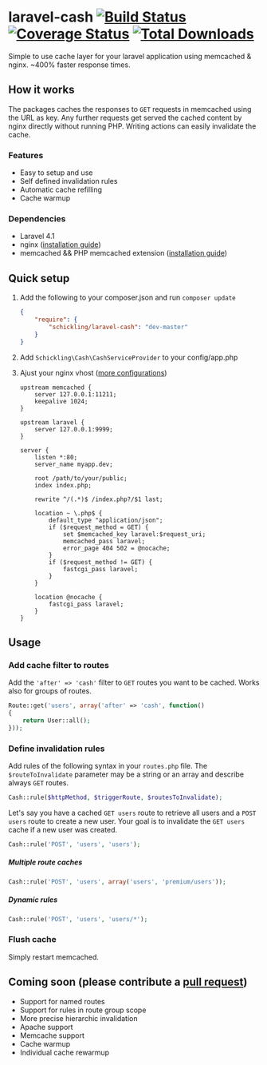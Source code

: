 laravel-cash [![Build Status](https://travis-ci.org/schickling/laravel-cash.png?branch=master)](https://travis-ci.org/schickling/laravel-cash) [![Coverage Status](https://coveralls.io/repos/schickling/laravel-cash/badge.png)](https://coveralls.io/r/schickling/laravel-cash) [![Total Downloads](https://poser.pugx.org/schickling/laravel-cash/downloads.png)](https://packagist.org/packages/schickling/laravel-cash)
============

Simple to use cache layer for your laravel application using memcached & nginx. ~400% faster response times.

## How it works

The packages caches the responses to `GET` requests in memcached using the URL as key. Any further requests get served the cached content by nginx directly without running PHP. Writing actions can easily invalidate the cache.

### Features

* Easy to setup and use
* Self defined invalidation rules
* Automatic cache refilling
* Cache warmup

### Dependencies
* Laravel 4.1
* nginx ([installation guide](https://github.com/schickling/laravel-cash/blob/master/doc/NGINX.md))
* memcached && PHP memcached extension ([installation guide](https://github.com/schickling/laravel-cash/blob/master/doc/MEMCACHED.md))

## Quick setup

1. Add the following to your composer.json and run `composer update`

    ```json
    {
        "require": {
            "schickling/laravel-cash": "dev-master"
        }
    }
    ```

2. Add `Schickling\Cash\CashServiceProvider` to your config/app.php

3. Ajust your nginx vhost ([more configurations](https://github.com/schickling/laravel-cash/blob/master/doc/NGINX.md))

    ```nginx
    upstream memcached {
        server 127.0.0.1:11211;
        keepalive 1024;
    }

    upstream laravel {
        server 127.0.0.1:9999;
    }

    server {
        listen *:80;
        server_name myapp.dev;

        root /path/to/your/public;
        index index.php;

        rewrite ^/(.*)$ /index.php?/$1 last;

        location ~ \.php$ {
            default_type "application/json";
            if ($request_method = GET) {
                set $memcached_key laravel:$request_uri;
                memcached_pass laravel;
                error_page 404 502 = @nocache;
            }
            if ($request_method != GET) {
                fastcgi_pass laravel;
            }
        }

        location @nocache {
            fastcgi_pass laravel;
        }
    }
    ```

## Usage

### Add cache filter to routes
Add the `'after' => 'cash'` filter to `GET` routes you want to be cached. Works also for groups of routes.

```php
Route::get('users', array('after' => 'cash', function()
{
	return User::all();
}));
```

### Define invalidation rules

Add rules of the following syntax in your `routes.php` file. The `$routeToInvalidate` parameter may be a string or an array and describe always `GET` routes.
```php
Cash::rule($httpMethod, $triggerRoute, $routesToInvalidate);
```

Let's say you have a cached `GET users` route to retrieve all users and a `POST users` route to create a new user. Your goal is to invalidate the `GET users` cache if a new user was created.

```php
Cash::rule('POST', 'users', 'users');
```

##### Multiple route caches
```php
Cash::rule('POST', 'users', array('users', 'premium/users'));
```

##### Dynamic rules
```php
Cash::rule('POST', 'users', 'users/*');
```

### Flush cache
Simply restart memcached.


## Coming soon (please contribute a [pull request](https://github.com/schickling/laravel-cash/compare/))

* Support for named routes
* Support for rules in route group scope
* More precise hierarchic invalidation
* Apache support
* Memcache support
* Cache warmup
* Individual cache rewarmup
